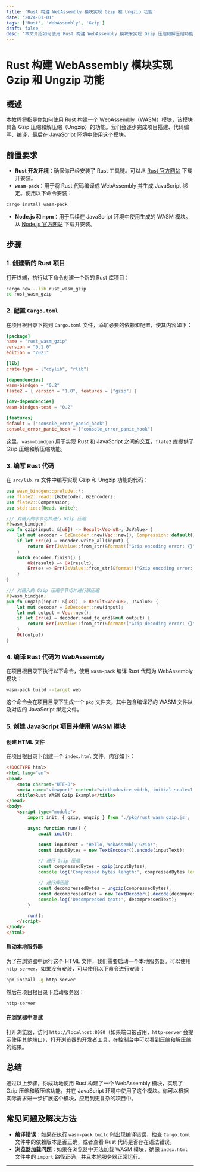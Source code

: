 ```yaml
---
title: 'Rust 构建 WebAssembly 模块实现 Gzip 和 Ungzip 功能'
date: '2024-01-01'
tags: ['Rust', 'WebAssembly', 'Gzip']
draft: false
desc: '本文介绍如何使用 Rust 构建 WebAssembly 模块来实现 Gzip 压缩和解压缩功能'
---
```


# Rust 构建 WebAssembly 模块实现 Gzip 和 Ungzip 功能

## 概述
本教程将指导你如何使用 Rust 构建一个 WebAssembly（WASM）模块，该模块具备 Gzip 压缩和解压缩（Ungzip）的功能。我们会逐步完成项目搭建、代码编写、编译，最后在 JavaScript 环境中使用这个模块。

## 前置要求
- **Rust 开发环境**：确保你已经安装了 Rust 工具链。可以从 [Rust 官方网站](https://www.rust-lang.org/tools/install) 下载并安装。
- **`wasm-pack`**：用于将 Rust 代码编译成 WebAssembly 并生成 JavaScript 绑定。使用以下命令安装：
```bash
cargo install wasm-pack
```
- **Node.js 和 npm**：用于后续在 JavaScript 环境中使用生成的 WASM 模块。从 [Node.js 官方网站](https://nodejs.org/) 下载并安装。

## 步骤

### 1. 创建新的 Rust 项目
打开终端，执行以下命令创建一个新的 Rust 库项目：
```bash
cargo new --lib rust_wasm_gzip
cd rust_wasm_gzip
```

### 2. 配置 `Cargo.toml`
在项目根目录下找到 `Cargo.toml` 文件，添加必要的依赖和配置，使其内容如下：
```toml
[package]
name = "rust_wasm_gzip"
version = "0.1.0"
edition = "2021"

[lib]
crate-type = ["cdylib", "rlib"]

[dependencies]
wasm-bindgen = "0.2"
flate2 = { version = "1.0", features = ["gzip"] }

[dev-dependencies]
wasm-bindgen-test = "0.2"

[features]
default = ["console_error_panic_hook"]
console_error_panic_hook = ["console_error_panic_hook"]
```
这里，`wasm-bindgen` 用于实现 Rust 和 JavaScript 之间的交互，`flate2` 库提供了 Gzip 压缩和解压缩功能。

### 3. 编写 Rust 代码
在 `src/lib.rs` 文件中编写实现 Gzip 和 Ungzip 功能的代码：
```rust
use wasm_bindgen::prelude::*;
use flate2::read::{GzDecoder, GzEncoder};
use flate2::Compression;
use std::io::{Read, Write};

/// 对输入的字节切片进行 Gzip 压缩
#[wasm_bindgen]
pub fn gzip(input: &[u8]) -> Result<Vec<u8>, JsValue> {
    let mut encoder = GzEncoder::new(Vec::new(), Compression::default());
    if let Err(e) = encoder.write_all(input) {
        return Err(JsValue::from_str(&format!("Gzip encoding error: {}", e)));
    }
    match encoder.finish() {
        Ok(result) => Ok(result),
        Err(e) => Err(JsValue::from_str(&format!("Gzip encoding error: {}", e))),
    }
}

/// 对输入的 Gzip 压缩字节切片进行解压缩
#[wasm_bindgen]
pub fn ungzip(input: &[u8]) -> Result<Vec<u8>, JsValue> {
    let mut decoder = GzDecoder::new(input);
    let mut output = Vec::new();
    if let Err(e) = decoder.read_to_end(&mut output) {
        return Err(JsValue::from_str(&format!("Gzip decoding error: {}", e)));
    }
    Ok(output)
}
```

### 4. 编译 Rust 代码为 WebAssembly
在项目根目录下执行以下命令，使用 `wasm-pack` 编译 Rust 代码为 WebAssembly 模块：
```bash
wasm-pack build --target web
```
这个命令会在项目目录下生成一个 `pkg` 文件夹，其中包含编译好的 WASM 文件以及对应的 JavaScript 绑定文件。

### 5. 创建 JavaScript 项目并使用 WASM 模块
#### 创建 HTML 文件
在项目根目录下创建一个 `index.html` 文件，内容如下：
```html
<!DOCTYPE html>
<html lang="en">
<head>
    <meta charset="UTF-8">
    <meta name="viewport" content="width=device-width, initial-scale=1.0">
    <title>Rust WASM Gzip Example</title>
</head>
<body>
    <script type="module">
        import init, { gzip, ungzip } from './pkg/rust_wasm_gzip.js';

        async function run() {
            await init();

            const inputText = "Hello, WebAssembly Gzip!";
            const inputBytes = new TextEncoder().encode(inputText);

            // 进行 Gzip 压缩
            const compressedBytes = gzip(inputBytes);
            console.log('Compressed bytes length:', compressedBytes.length);

            // 进行解压缩
            const decompressedBytes = ungzip(compressedBytes);
            const decompressedText = new TextDecoder().decode(decompressedBytes);
            console.log('Decompressed text:', decompressedText);
        }

        run();
    </script>
</body>
</html>
```

#### 启动本地服务器
为了在浏览器中运行这个 HTML 文件，我们需要启动一个本地服务器。可以使用 `http-server`，如果没有安装，可以使用以下命令进行安装：
```bash
npm install -g http-server
```
然后在项目根目录下启动服务器：
```bash
http-server
```

#### 在浏览器中测试
打开浏览器，访问 `http://localhost:8080`（如果端口被占用，`http-server` 会提示使用其他端口），打开浏览器的开发者工具，在控制台中可以看到压缩和解压缩的结果。

## 总结
通过以上步骤，你成功地使用 Rust 构建了一个 WebAssembly 模块，实现了 Gzip 压缩和解压缩功能，并在 JavaScript 环境中使用了这个模块。你可以根据实际需求进一步扩展这个模块，应用到更复杂的项目中。

## 常见问题及解决方法
- **编译错误**：如果在执行 `wasm-pack build` 时出现编译错误，检查 `Cargo.toml` 文件中的依赖版本是否正确，或者查看 Rust 代码是否存在语法错误。
- **浏览器加载问题**：如果在浏览器中无法加载 WASM 模块，确保 `index.html` 文件中的 `import` 路径正确，并且本地服务器正常运行。

---
 